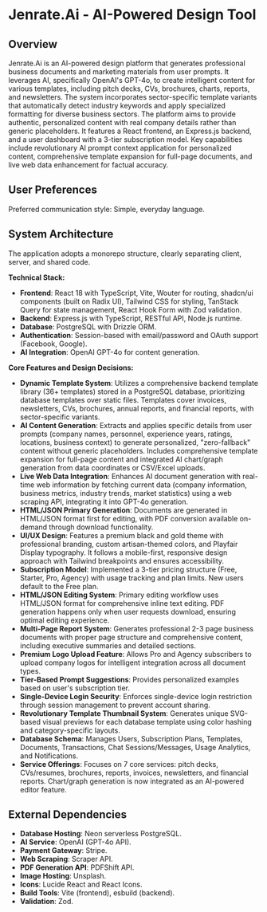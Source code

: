 # Jenrate.Ai - AI-Powered Design Tool

## Overview
Jenrate.Ai is an AI-powered design platform that generates professional business documents and marketing materials from user prompts. It leverages AI, specifically OpenAI's GPT-4o, to create intelligent content for various templates, including pitch decks, CVs, brochures, charts, reports, and newsletters. The system incorporates sector-specific template variants that automatically detect industry keywords and apply specialized formatting for diverse business sectors. The platform aims to provide authentic, personalized content with real company details rather than generic placeholders. It features a React frontend, an Express.js backend, and a user dashboard with a 3-tier subscription model. Key capabilities include revolutionary AI prompt context application for personalized content, comprehensive template expansion for full-page documents, and live web data enhancement for factual accuracy.

## User Preferences
Preferred communication style: Simple, everyday language.

## System Architecture
The application adopts a monorepo structure, clearly separating client, server, and shared code.

**Technical Stack:**
*   **Frontend**: React 18 with TypeScript, Vite, Wouter for routing, shadcn/ui components (built on Radix UI), Tailwind CSS for styling, TanStack Query for state management, React Hook Form with Zod validation.
*   **Backend**: Express.js with TypeScript, RESTful API, Node.js runtime.
*   **Database**: PostgreSQL with Drizzle ORM.
*   **Authentication**: Session-based with email/password and OAuth support (Facebook, Google).
*   **AI Integration**: OpenAI GPT-4o for content generation.

**Core Features and Design Decisions:**
*   **Dynamic Template System**: Utilizes a comprehensive backend template library (36+ templates) stored in a PostgreSQL database, prioritizing database templates over static files. Templates cover invoices, newsletters, CVs, brochures, annual reports, and financial reports, with sector-specific variants.
*   **AI Content Generation**: Extracts and applies specific details from user prompts (company names, personnel, experience years, ratings, locations, business context) to generate personalized, "zero-fallback" content without generic placeholders. Includes comprehensive template expansion for full-page content and integrated AI chart/graph generation from data coordinates or CSV/Excel uploads.
*   **Live Web Data Integration**: Enhances AI document generation with real-time web information by fetching current data (company information, business metrics, industry trends, market statistics) using a web scraping API, integrating it into GPT-4o generation.
*   **HTML/JSON Primary Generation**: Documents are generated in HTML/JSON format first for editing, with PDF conversion available on-demand through download functionality.
*   **UI/UX Design**: Features a premium black and gold theme with professional branding, custom artisan-themed colors, and Playfair Display typography. It follows a mobile-first, responsive design approach with Tailwind breakpoints and ensures accessibility.
*   **Subscription Model**: Implemented a 3-tier pricing structure (Free, Starter, Pro, Agency) with usage tracking and plan limits. New users default to the Free plan.
*   **HTML/JSON Editing System**: Primary editing workflow uses HTML/JSON format for comprehensive inline text editing. PDF generation happens only when user requests download, ensuring optimal editing experience.
*   **Multi-Page Report System**: Generates professional 2-3 page business documents with proper page structure and comprehensive content, including executive summaries and detailed sections.
*   **Premium Logo Upload Feature**: Allows Pro and Agency subscribers to upload company logos for intelligent integration across all document types.
*   **Tier-Based Prompt Suggestions**: Provides personalized examples based on user's subscription tier.
*   **Single-Device Login Security**: Enforces single-device login restriction through session management to prevent account sharing.
*   **Revolutionary Template Thumbnail System**: Generates unique SVG-based visual previews for each database template using color hashing and category-specific layouts.
*   **Database Schema**: Manages Users, Subscription Plans, Templates, Documents, Transactions, Chat Sessions/Messages, Usage Analytics, and Notifications.
*   **Service Offerings**: Focuses on 7 core services: pitch decks, CVs/resumes, brochures, reports, invoices, newsletters, and financial reports. Chart/graph generation is now integrated as an AI-powered editor feature.

## External Dependencies

*   **Database Hosting**: Neon serverless PostgreSQL.
*   **AI Service**: OpenAI (GPT-4o API).
*   **Payment Gateway**: Stripe.
*   **Web Scraping**: Scraper API.
*   **PDF Generation API**: PDFShift API.
*   **Image Hosting**: Unsplash.
*   **Icons**: Lucide React and React Icons.
*   **Build Tools**: Vite (frontend), esbuild (backend).
*   **Validation**: Zod.